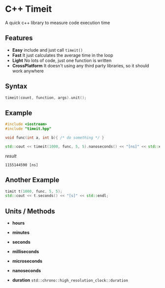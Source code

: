 # C++ Timeit
A quick c++ library to measure code execution time

## Features
- **Easy**  include and just call `timeit()`
- **Fast**  It just calculates the average time in the loop
- **Light** No lots of code, just one function is written
- **CrossPlatform** It doesn't using any third party libraries, so it should work anywhere

## Syntax
```cpp
timeit(count, function, args).unit();
```

## Example
```cpp
#include <iostream>
#include "timeit.hpp"

void func(int a, int b){ /* do something */ }

std::cout << timeit(1000, func, 5, 5).nanoseconds() << "[ns]" << std::endl;
```
_result_
```
1155144590 [ns]
```

## Another Example
```cpp
timit t(1000, func, 5, 5);
std::cout << t.seconds() << "[s]" << std::endl;
```

## Units / Methods
- **hours**
- **minutes**
- **seconds**
- **milliseconds**
- **microseconds** 
- **nanoseconds**

- **duration** `std::chrono::high_resolution_clock::duration`
